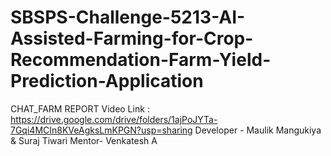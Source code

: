 # SBSPS-Challenge-5213-AI-Assisted-Farming-for-Crop-Recommendation-Farm-Yield-Prediction-Application
CHAT_FARM REPORT
Video Link : https://drive.google.com/drive/folders/1ajPoJYTa-7Gqi4MCIn8KVeAgksLmKPGN?usp=sharing
Developer - Maulik Mangukiya & Suraj Tiwari
Mentor- Venkatesh A
